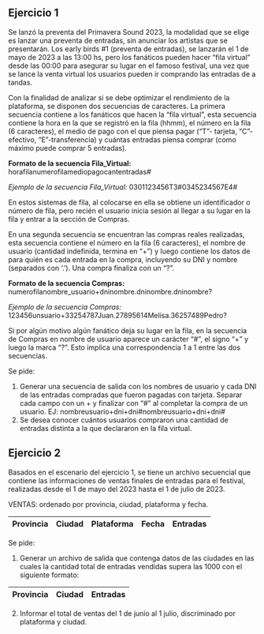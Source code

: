 ## Ejercicio 1
Se lanzó la preventa del Primavera Sound 2023, la modalidad que se elige es lanzar
una preventa de entradas, sin anunciar los artistas que se presentarán. Los early birds #1
(preventa de entradas), se lanzarán el 1 de mayo de 2023 a las 13:00 hs, pero los fanáticos
pueden hacer “fila virtual” desde las 00:00 para asegurar su lugar en el famoso festival, una
vez que se lance la venta virtual los usuarios pueden ir comprando las entradas de a tandas.

Con la finalidad de analizar si se debe optimizar el rendimiento de la plataforma, se disponen
dos secuencias de caracteres. La primera secuencia contiene a los fanáticos que hacen la
“fila virtual”, esta secuencia contiene la hora en la que se registró en la fila (hhmm), el número
en la fila (6 caracteres), el medio de pago con el que piensa pagar (“T”- tarjeta, “C”-efectivo,
“E”-transferencia) y cuántas entradas piensa comprar (como máximo puede comprar 5 entradas).

**Formato de la secuencia Fila_Virtual:**
horafilanumerofilamediopagocantentradas#

*Ejemplo de la secuencia Fila_Virtual:*
0301123456T3#0345234567E4#

En estos sistemas de fila, al colocarse en ella se obtiene un identificador o número de fila,
pero recién el usuario inicia sesión al llegar a su lugar en la fila y entrar a la sección de Compras.

En una segunda secuencia se encuentran las compras reales realizadas, esta secuencia contiene el número
en la fila (6 caracteres), el nombre de usuario (cantidad indefinida, termina en “+”) y luego contiene
los datos de para quién es cada entrada en la compra, incluyendo su DNI y nombre (separados con ‘.’).
Una compra finaliza con un “?”.

**Formato de la secuencia Compras:**
numerofilanombre_usuario+dninombre.dninombre.dninombre?

*Ejemplo de la secuencia Compras:*
123456unsuario+33254787Juan.27895614Melisa.36257489Pedro?

Si por algún motivo algún fanático deja su lugar en la fila, en la secuencia de Compras en nombre de
usuario aparece un carácter “#”, el signo “+” y luego la marca “?”. Esto implica una correspondencia
1 a 1 entre las dos secuencias.

Se pide:
1. Generar una secuencia de salida con los nombres de usuario y cada DNI de las entradas compradas que
fueron pagadas con tarjeta. Separar cada campo con un + y finalizar con “#” al completar la compra de
un usuario. EJ: nombreusuario+dni+dni#nombreusuario+dni+dni#
2. Se desea conocer cuántos usuarios compraron una cantidad de entradas distinta a la que declararon
en la fila virtual.

## Ejercicio 2
Basados en el escenario del ejercicio 1, se tiene un archivo secuencial que contiene las informaciones
de ventas finales de entradas para el festival, realizadas desde el 1 de mayo del 2023 hasta el 1 de
julio de 2023.

VENTAS: ordenado por provincia, ciudad, plataforma y fecha.

| Provincia | Ciudad | Plataforma | Fecha | Entradas |
|-----------|--------|------------|-------|----------|

Se pide:
1. Generar un archivo de salida que contenga datos de las ciudades en las cuales la cantidad total de
entradas vendidas supera las 1000 con el siguiente formato:

| Provincia | Ciudad | Entradas |
|-----------|--------|----------|

2. Informar el total de ventas del 1 de junio al 1 julio, discriminado por plataforma y ciudad.
